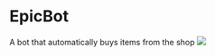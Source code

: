 # EpicBot
A bot that automatically buys items from the shop
![](https://github.com/Chrisyk/EpicBot/blob/main/Demo.gif)
